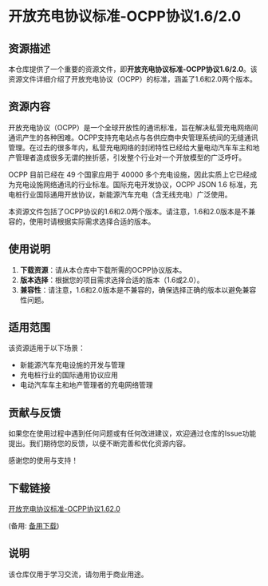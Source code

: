 # 开放充电协议标准-OCPP协议1.6/2.0

## 资源描述

本仓库提供了一个重要的资源文件，即**开放充电协议标准-OCPP协议1.6/2.0**。该资源文件详细介绍了开放充电协议（OCPP）的标准，涵盖了1.6和2.0两个版本。

## 资源内容

开放充电协议（OCPP）是一个全球开放性的通讯标准，旨在解决私营充电网络间通讯产生的各种困难。OCPP支持充电站点与各供应商中央管理系统间的无缝通讯管理。在过去的很多年内，私营充电网络的封闭特性已经给大量电动汽车车主和地产管理者造成很多无谓的挫折感，引发整个行业对一个开放模型的广泛呼吁。

OCPP 目前已经在 49 个国家应用于 40000 多个充电设施，因此实质上它已经成为充电设施网络通讯的行业标准。国际充电开发协议，OCPP JSON 1.6 标准，充电桩行业国际通用开放协议，新能源汽车充电（含无线充电）广泛使用。

本资源文件包括了OCPP协议的1.6和2.0两个版本。请注意，1.6和2.0版本是不兼容的，使用时请根据实际需求选择合适的版本。

## 使用说明

1. **下载资源**：请从本仓库中下载所需的OCPP协议版本。
2. **版本选择**：根据您的项目需求选择合适的版本（1.6或2.0）。
3. **兼容性**：请注意，1.6和2.0版本是不兼容的，确保选择正确的版本以避免兼容性问题。

## 适用范围

该资源适用于以下场景：
- 新能源汽车充电设施的开发与管理
- 充电桩行业的国际通用协议应用
- 电动汽车车主和地产管理者的充电网络管理

## 贡献与反馈

如果您在使用过程中遇到任何问题或有任何改进建议，欢迎通过仓库的Issue功能提出。我们期待您的反馈，以便不断完善和优化资源内容。

感谢您的使用与支持！

## 下载链接
[开放充电协议标准-OCPP协议1.62.0](https://pan.quark.cn/s/d79623317a32) 

(备用: [备用下载](https://pan.baidu.com/s/1pThTKeHkDda2GvkY1nj27A?pwd=1234))

## 说明

该仓库仅用于学习交流，请勿用于商业用途。
